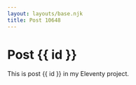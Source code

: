 ```yaml
---
layout: layouts/base.njk
title: Post 10648
---
```


# Post {{ id }}

This is post {{ id }} in my Eleventy project.
